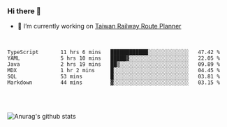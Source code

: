 ### Hi there 👋

- 🔭 I’m currently working on [Taiwan Railway Route Planner](https://github.com/Taiwan-Railway-Route-Planner)

<br/>

<!--START_SECTION:waka-->

```text
TypeScript       11 hrs 6 mins   ████████████░░░░░░░░░░░░░   47.42 %
YAML             5 hrs 10 mins   █████▓░░░░░░░░░░░░░░░░░░░   22.05 %
Java             2 hrs 19 mins   ██▒░░░░░░░░░░░░░░░░░░░░░░   09.89 %
MDX              1 hr 2 mins     █░░░░░░░░░░░░░░░░░░░░░░░░   04.45 %
SQL              53 mins         █░░░░░░░░░░░░░░░░░░░░░░░░   03.81 %
Markdown         44 mins         ▓░░░░░░░░░░░░░░░░░░░░░░░░   03.15 %
```

<!--END_SECTION:waka-->

<br/>
<br/>

![Anurag's github stats](https://github-readme-stats.vercel.app/api?username=DepickereSven&show_icons=true&theme=tokyonight)



<!--
**DepickereSven/DepickereSven** is a ✨ _special_ ✨ repository because its `README.md` (this file) appears on your GitHub profile.

Here are some ideas to get you started:

- 🔭 I’m currently working on ...
- 🌱 I’m currently learning ...
- 👯 I’m looking to collaborate on ...
- 🤔 I’m looking for help with ...
- 💬 Ask me about ...
- 📫 How to reach me: ...
- 😄 Pronouns: ...
- ⚡ Fun fact: ...
-->
